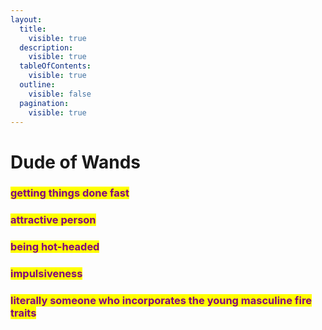 ```yaml
---
layout:
  title:
    visible: true
  description:
    visible: true
  tableOfContents:
    visible: true
  outline:
    visible: false
  pagination:
    visible: true
---
```


# Dude of Wands

### <mark style="color:purple;">getting things done fast</mark>

### <mark style="color:purple;">attractive person</mark>

### <mark style="color:purple;">being hot-headed</mark>

### <mark style="color:purple;">impulsiveness</mark>

### <mark style="color:purple;">literally someone who incorporates the young masculine fire traits</mark>
